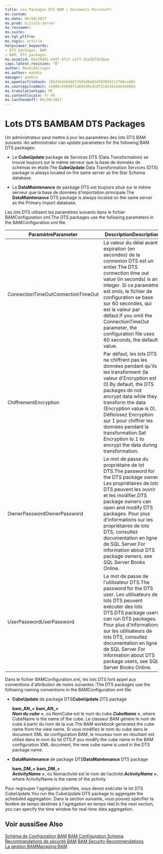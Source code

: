 ```yaml
---
title: Les Packages DTS BAM | Documents Microsoft
ms.custom: 
ms.date: 06/08/2017
ms.prod: biztalk-server
ms.reviewer: 
ms.suite: 
ms.tgt_pltfrm: 
ms.topic: article
helpviewer_keywords:
- DTS packages, BAM
- BAM, DTS packages
ms.assetid: bba70d81-6ddf-4f1f-a1f7-d5a5bf453bae
caps.latest.revision: "8"
author: MandiOhlinger
ms.author: mandia
manager: anneta
ms.openlocfilehash: 105d1b42848b73505d9a82df07693111708ce802
ms.sourcegitcommit: cb908c540d8f1a692d01dc8f313e16cb4b4e696d
ms.translationtype: MT
ms.contentlocale: fr-FR
ms.lasthandoff: 09/20/2017
---
```

# <a name="bam-dts-packages"></a><span data-ttu-id="b9983-102">Lots DTS BAM</span><span class="sxs-lookup"><span data-stu-id="b9983-102">BAM DTS Packages</span></span>
<span data-ttu-id="b9983-103">Un administrateur peut mettre à jour les paramètres des lots DTS BAM suivants :</span><span class="sxs-lookup"><span data-stu-id="b9983-103">An administrator can update parameters for the following BAM DTS packages:</span></span>  
  
-   <span data-ttu-id="b9983-104">Le **CubeUpdate** package de Services DTS (Data Transformation) se trouve toujours sur le même serveur que la base de données de schémas en étoile.</span><span class="sxs-lookup"><span data-stu-id="b9983-104">The **CubeUpdate** Data Transformation Services (DTS) package is always located on the same server as the Star Schema database.</span></span>  
  
-   <span data-ttu-id="b9983-105">Le **DataMaintenance** de package DTS est toujours situé sur le même serveur que la base de données d’importation principale.</span><span class="sxs-lookup"><span data-stu-id="b9983-105">The **DataMaintenance** DTS package is always located on the same server as the Primary Import database.</span></span>  
  
 <span data-ttu-id="b9983-106">Les lots DTS utilisent les paramètres suivants dans le fichier BAMConfiguration.xml.</span><span class="sxs-lookup"><span data-stu-id="b9983-106">The DTS packages use the following parameters in the BAMConfiguration.xml file.</span></span>  
  
|<span data-ttu-id="b9983-107">Paramètre</span><span class="sxs-lookup"><span data-stu-id="b9983-107">Parameter</span></span>|<span data-ttu-id="b9983-108"> Description</span><span class="sxs-lookup"><span data-stu-id="b9983-108">Description</span></span>|  
|---------------|-----------------|  
|<span data-ttu-id="b9983-109">ConnectionTimeOut</span><span class="sxs-lookup"><span data-stu-id="b9983-109">ConnectionTimeOut</span></span>|<span data-ttu-id="b9983-110">La valeur du délai avant expiration (en secondes) de la connexion DTS est un entier.</span><span class="sxs-lookup"><span data-stu-id="b9983-110">The DTS connection time out value (in seconds) is an integer.</span></span> <span data-ttu-id="b9983-111">Si ce paramètre est omis, le fichier de configuration se base sur 60 secondes, qui est la valeur par défaut.</span><span class="sxs-lookup"><span data-stu-id="b9983-111">If you omit the ConnectionTimeOut parameter, the configuration file uses 60 seconds, the default value.</span></span>|  
|<span data-ttu-id="b9983-112">Chiffrement</span><span class="sxs-lookup"><span data-stu-id="b9983-112">Encryption</span></span>|<span data-ttu-id="b9983-113">Par défaut, les lots DTS ne chiffrent pas les données pendant qu'ils les transforment (la valeur d'Encryption est 0).</span><span class="sxs-lookup"><span data-stu-id="b9983-113">By default, the DTS packages do not encrypt data while they transform the data (Encryption value is 0).</span></span> <span data-ttu-id="b9983-114">Définissez Encryption sur 1 pour chiffrer les données pendant la transformation.</span><span class="sxs-lookup"><span data-stu-id="b9983-114">Set Encryption to 1 to encrypt the data during transformation.</span></span>|  
|<span data-ttu-id="b9983-115">OwnerPassword</span><span class="sxs-lookup"><span data-stu-id="b9983-115">OwnerPassword</span></span>|<span data-ttu-id="b9983-116">Le mot de passe du propriétaire de lot DTS.</span><span class="sxs-lookup"><span data-stu-id="b9983-116">The password for the DTS package owner.</span></span> <span data-ttu-id="b9983-117">Les propriétaires de lots DTS peuvent les ouvrir et les modifier.</span><span class="sxs-lookup"><span data-stu-id="b9983-117">DTS package owners can open and modify DTS packages.</span></span> <span data-ttu-id="b9983-118">Pour plus d'informations sur les propriétaires de lots DTS, consultez documentation en ligne de SQL Server.</span><span class="sxs-lookup"><span data-stu-id="b9983-118">For information about DTS package owners, see SQL Server Books Online.</span></span>|  
|<span data-ttu-id="b9983-119">UserPassword</span><span class="sxs-lookup"><span data-stu-id="b9983-119">UserPassword</span></span>|<span data-ttu-id="b9983-120">Le mot de passe de l'utilisateur DTS.</span><span class="sxs-lookup"><span data-stu-id="b9983-120">The password for the DTS user.</span></span> <span data-ttu-id="b9983-121">Les utilisateurs de lots DTS peuvent exécuter des lots DTS.</span><span class="sxs-lookup"><span data-stu-id="b9983-121">DTS package users can run DTS packages.</span></span> <span data-ttu-id="b9983-122">Pour plus d'informations sur les utilisateurs de lots DTS, consultez documentation en ligne de SQL Server.</span><span class="sxs-lookup"><span data-stu-id="b9983-122">For information about DTS package users, see SQL Server Books Online.</span></span>|  
  
 <span data-ttu-id="b9983-123">Dans le fichier BAMConfiguration.xml, les lots DTS font appel aux conventions d'attribution de noms suivantes :</span><span class="sxs-lookup"><span data-stu-id="b9983-123">The DTS packages use the following naming conventions in the BAMConfiguration.xml file:</span></span>  
  
-   <span data-ttu-id="b9983-124">**CubeUpdate** de package DTS</span><span class="sxs-lookup"><span data-stu-id="b9983-124">**CubeUpdate** DTS package</span></span>  
  
     <span data-ttu-id="b9983-125">**bam_AN_\<** </span><span class="sxs-lookup"><span data-stu-id="b9983-125">**bam_AN_\<** </span></span>  
     <span data-ttu-id="b9983-126">***Nom du cube* >**, où NomCube est le nom du cube.</span><span class="sxs-lookup"><span data-stu-id="b9983-126">***CubeName* >**, where CubeName is the name of the cube.</span></span> <span data-ttu-id="b9983-127">Le classeur BAM génère le nom de cube à partir du nom de la vue.</span><span class="sxs-lookup"><span data-stu-id="b9983-127">The BAM workbook generates the cube name from the view name.</span></span> <span data-ttu-id="b9983-128">Si vous modifiez le nom du cube dans le document XML de configuration BAM, le nouveau nom en résultant est utilisé dans le nom du lot DTS.</span><span class="sxs-lookup"><span data-stu-id="b9983-128">If you modify the cube name in the BAM configuration XML document, the new cube name is used in the DTS package name.</span></span>  
  
-   <span data-ttu-id="b9983-129">**DataMaintenance** de package DTS</span><span class="sxs-lookup"><span data-stu-id="b9983-129">**DataMaintenance** DTS package</span></span>  
  
     <span data-ttu-id="b9983-130">**bam_DM_\<** </span><span class="sxs-lookup"><span data-stu-id="b9983-130">**bam_DM_\<** </span></span>  
     <span data-ttu-id="b9983-131">***ActivityName* >**, où Nomactivité est le nom de l’activité.</span><span class="sxs-lookup"><span data-stu-id="b9983-131">***ActivityName* >**, where ActivityName is the name of the activity.</span></span>  
  
 <span data-ttu-id="b9983-132">Pour regrouper l'agrégation planifiée, vous devez exécuter le lot DTS CubeUpdate.</span><span class="sxs-lookup"><span data-stu-id="b9983-132">You run the CubeUpdate DTS package to aggregate the scheduled aggregation.</span></span> <span data-ttu-id="b9983-133">Dans la section suivante, vous pouvez spécifier la fenêtre de temps destinée à l'agrégation en temps réel.</span><span class="sxs-lookup"><span data-stu-id="b9983-133">In the next section, you can specify the time window for real-time data aggregation.</span></span>  
  
## <a name="see-also"></a><span data-ttu-id="b9983-134">Voir aussi</span><span class="sxs-lookup"><span data-stu-id="b9983-134">See Also</span></span>  
 <span data-ttu-id="b9983-135">[Schéma de Configuration BAM](../core/bam-configuration-schema.md) </span><span class="sxs-lookup"><span data-stu-id="b9983-135">[BAM Configuration Schema](../core/bam-configuration-schema.md) </span></span>  
 <span data-ttu-id="b9983-136">[Recommandations de sécurité BAM](../core/bam-security-recommendations.md) </span><span class="sxs-lookup"><span data-stu-id="b9983-136">[BAM Security Recommendations](../core/bam-security-recommendations.md) </span></span>  
 [<span data-ttu-id="b9983-137">La gestion BAM</span><span class="sxs-lookup"><span data-stu-id="b9983-137">Managing BAM</span></span>](../core/managing-bam.md)
